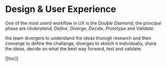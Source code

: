 # Design & User Experience

One of the most userd workflow in UX is the *Double Diamond*; the principal phase are
*Understand*, *Define*, *Diverge*, *Decide*, *Prototype* and *Validate*: 

the team divergers to understand the ideas thorogh research and then converge to define the 
challange, diverges to sketch it individually, share the ideas, decide on what the best way forward, test and validate.

[[toc]]
